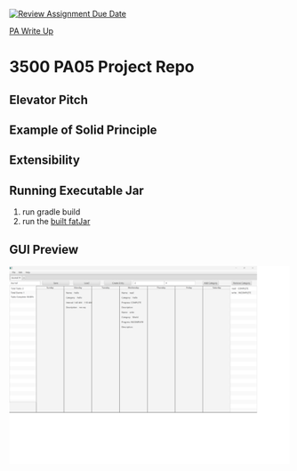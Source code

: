 [![Review Assignment Due Date](https://classroom.github.com/assets/deadline-readme-button-24ddc0f5d75046c5622901739e7c5dd533143b0c8e959d652212380cedb1ea36.svg)](https://classroom.github.com/a/x6ckGcN8)

[PA Write Up](https://markefontenot.notion.site/PA-05-8263d28a81a7473d8372c6579abd6481)
# 3500 PA05 Project Repo

## Elevator Pitch

## Example of Solid Principle

## Extensibility

## Running Executable Jar
1. run gradle build
2. run the [built fatJar](build/fatJar/pa05-waht.jar)
## GUI Preview
![](currentGUI.png)